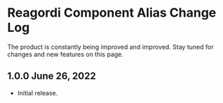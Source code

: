 # Reagordi Component Alias Change Log

The product is constantly being improved and improved. Stay tuned for changes and new features on this page.

## 1.0.0 June 26, 2022
* Initial release.
